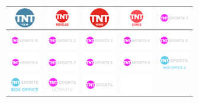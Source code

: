 | ![](https://raw.githubusercontent.com/RevGear/logo/master/International/TNT/TNT-Film.png) | ![](https://raw.githubusercontent.com/RevGear/logo/master/International/TNT/TNT-Novelas.png) | ![](https://raw.githubusercontent.com/RevGear/logo/master/International/TNT/TNT-Serie.png) | ![](https://raw.githubusercontent.com/RevGear/logo/master/International/TNT/TNT-Series.png) | ![](https://raw.githubusercontent.com/RevGear/logo/master/International/TNT/TNT-Sports-1.png) | 
|:---:|:---:|:---:|:---:|:---:| 
| ![](https://raw.githubusercontent.com/RevGear/logo/master/International/TNT/TNT-Sports-10.png) | ![](https://raw.githubusercontent.com/RevGear/logo/master/International/TNT/TNT-Sports-2.png) | ![](https://raw.githubusercontent.com/RevGear/logo/master/International/TNT/TNT-Sports-3.png) | ![](https://raw.githubusercontent.com/RevGear/logo/master/International/TNT/TNT-Sports-4.png) | ![](https://raw.githubusercontent.com/RevGear/logo/master/International/TNT/TNT-Sports-5.png) | 
| ![](https://raw.githubusercontent.com/RevGear/logo/master/International/TNT/TNT-Sports-6.png) | ![](https://raw.githubusercontent.com/RevGear/logo/master/International/TNT/TNT-Sports-7.png) | ![](https://raw.githubusercontent.com/RevGear/logo/master/International/TNT/TNT-Sports-8.png) | ![](https://raw.githubusercontent.com/RevGear/logo/master/International/TNT/TNT-Sports-9.png) | ![](https://raw.githubusercontent.com/RevGear/logo/master/International/TNT/TNT-Sports-Box-Office-2.png) | 
| ![](https://raw.githubusercontent.com/RevGear/logo/master/International/TNT/TNT-Sports-Box-Office.png) | ![](https://raw.githubusercontent.com/RevGear/logo/master/International/TNT/TNT-Sports-Ultimate.png) | ![](https://raw.githubusercontent.com/RevGear/logo/master/International/TNT/TNT-Sports.png) | ![](https://raw.githubusercontent.com/RevGear/logo/master/International/TNT/TNT.png)  | 
